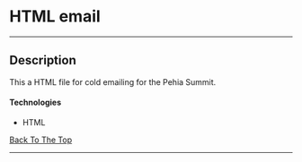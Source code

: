 # HTML email

---


## Description

This a HTML file for cold emailing for the Pehia Summit.
#### Technologies

- HTML


[Back To The Top](#read-me-template)

---


